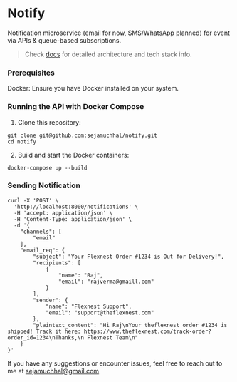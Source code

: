 # Notify
Notification microservice (email for now, SMS/WhatsApp planned) for event via APIs &amp; queue-based subscriptions.
> Check [docs](docs/notify.md) for detailed architecture and tech stack info.

### Prerequisites

Docker: Ensure you have Docker installed on your system.

### Running the API with Docker Compose

1. Clone this repository:
```
git clone git@github.com:sejamuchhal/notify.git
cd notify
```
2. Build and start the Docker containers:
```
docker-compose up --build
```

### Sending Notification
```
curl -X 'POST' \
  'http://localhost:8000/notifications' \
  -H 'accept: application/json' \
  -H 'Content-Type: application/json' \
  -d '{
    "channels": [
        "email"
    ],
    "email_req": {
        "subject": "Your Flexnest Order #1234 is Out for Delivery!",
        "recipients": [
            {
                "name": "Raj",
                "email": "rajverma@gmaill.com"
            }
        ],
        "sender": {
            "name": "Flexnest Support",
            "email": "support@theflexnest.com"
        },
        "plaintext_content": "Hi Raj\nYour theflexnest order #1234 is shipped! Track it here: https://www.theflexnest.com/track-order?order_id=1234\nThanks,\n Flexnest Team\n"
    }
}'
```


If you have any suggestions or encounter issues, feel free to reach out to me at sejamuchhal@gmail.com